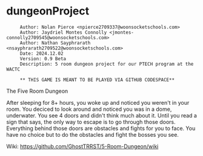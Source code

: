 # dungeonProject

         Author: Nolan Pierce <npierce2709337@woonsocketschools.com>
         Author: Jaydriel Montes Connolly <jmontes-connolly2709545@woonsocketschools.com>
         Author: Nathan Sayphrarath <nsayphrarath2709522@woonsocketschools.com>
         Date: 2024.12.02
         Version: 0.9 Beta
         Description: 5 room dungeon project for our PTECH program at the WACTC

         ** THIS GAME IS MEANT TO BE PLAYED VIA GITHUB CODESPACE**

    
    
  The Five Room Dungeon

  After sleeping for 8+ hours, you woke up and noticed you weren't in your room.  You deciced to look around and noticed you was in a dome, underwater.  You see 4 doors and didn't think much about it.  Until you read a sign that says, the only way to escape is to go through those doors.  Everything behind those doors are obstacles and fights for you to face.  You have no choice but to do the obstacles and fight the bosses you see.

  Wiki: https://github.com/GhostTRRST/5-Room-Dungeon/wiki
